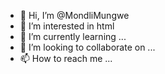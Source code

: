 - 👋 Hi, I’m @MondliMungwe
- 👀 I’m interested in html
- 🌱 I’m currently learning ... 
- 💞️ I’m looking to collaborate on ...
- 📫 How to reach me ...

<!---
MondliMungwe/MondliMungwe is a ✨ special ✨ repository because its `README.md` (this file) appears on your GitHub profile.
You can click the Preview link to take a look at your changes.
--->
